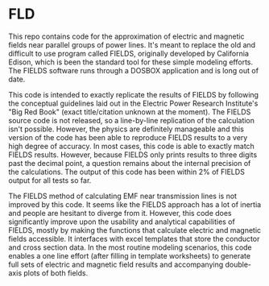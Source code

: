# FLD

This repo contains code for the approximation of electric and magnetic fields
near parallel groups of power lines. It's meant to replace the old and
difficult to use program called FIELDS, originally developed by California
Edison, which is been the standard tool for these simple modeling efforts.
The FIELDS software runs through a DOSBOX application and is long out of date.

This code is intended to exactly replicate the results of FIELDS by following
the conceptual guidelines laid out in the Electric Power Research Institute's
"Big Red Book" (exact title/citation unknown at the moment). The FIELDS source
code is not released, so a line-by-line replication of the calculation isn't
possible. However, the physics are definitely manageable and this version of
the code has been able to reproduce FIELDS results to a very high degree of
accuracy. In most cases, this code is able to exactly match FIELDS results.
However, because FIELDS only prints results to three digits past the decimal
point, a question remains about the internal precision of the calculations.
The output of this code has been within 2% of FIELDS output for all tests so
far.

The FIELDS method of calculating EMF near transmission lines is not improved by
this code. It seems like the FIELDS approach has a lot of inertia and people are hesitant to diverge from it. However, this code does significantly improve upon
the usability and analytical capabilities of FIELDS, mostly by making the
functions that calculate electric and magnetic fields accessible. It interfaces
with excel templates that store the conductor and cross section data. In the
most routine modeling scenarios, this code enables a one line effort (after
filling in template worksheets) to generate full sets of electric and magnetic
field results and accompanying double-axis plots of both fields.
